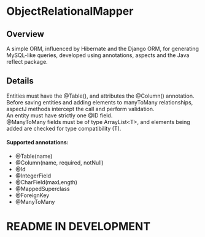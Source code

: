 # ObjectRelationalMapper

## Overview
A simple ORM, influenced by Hibernate and the Django ORM, for generating MySQL-like queries, developed using annotations, aspects and the Java reflect package.

## Details
Entities must have the @Table(), and attributes the @Column() annotation.<br>
Before saving entities and adding elements to manyToMany relationships, aspectJ methods intercept the call and perform validation.<br>
An entity must have strictly one @ID field.<br>
@ManyToMany fields must be of type ArrayList\<T>, and elements being added are checked for type compatibility (T).
  
#### Supported annotations:
* @Table(name)
* @Column(name, required, notNull)
* @Id
* @IntegerField
* @CharField(maxLength)
* @MappedSuperclass
* @ForeignKey
* @ManyToMany



# README IN DEVELOPMENT
